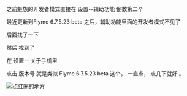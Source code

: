 之前魅族的开发者模式直接在 设置--辅助功能 倒数第二个

最近更新到Flyme 6.7.5.23 beta 之后，辅助功能里面的开发者模式不见了

后面找了一下

然后 找到了 

在 设置-- 关于手机里

点击 版本号 就是类似  Flyme 6.7.5.23 beta  这个，
 一直点，
点几下就好 。

![点红圈的地方](http://upload-images.jianshu.io/upload_images/1709375-4e632369968bc03b.jpg?imageMogr2/auto-orient/strip%7CimageView2/2/w/1240)
